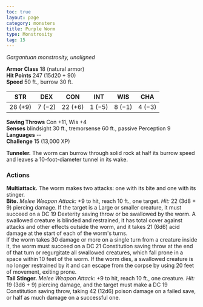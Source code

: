 ```yaml
---
toc: true
layout: page
category: monsters
title: Purple Worm
type: Monstrosity
tag: 15
---
```

_Gargantuan monstrosity, unaligned_

**Armor Class** 18 (natural armor)    
**Hit Points** 247 (15d20 + 90)    
**Speed** 50 ft., burrow 30 ft. 

| STR     | DEX     | CON     | INT     | WIS     | CHA     |
|---------|---------|---------|---------|---------|---------|
| 28 (+9) | 7 (−2)  | 22 (+6) | 1 (−5)  | 8 (−1)  | 4 (−3)  |

**Saving Throws** Con +11, Wis +4    
**Senses** blindsight 30 ft., tremorsense 60 ft., passive Perception 9    
**Languages** --    
**Challenge** 15 (13,000 XP) 

**Tunneler.** The worm can burrow through solid rock at half its burrow speed and leaves a 10-foot-diameter tunnel in its wake. 

### Actions 
**Multiattack.** The worm makes two attacks: one with its bite and one with its stinger.    
**Bite.** _Melee Weapon Attack:_ +9 to hit, reach 10 ft., one target. _Hit:_ 22 (3d8 + 9) piercing damage. If the target is a Large or smaller creature, it must succeed on a DC 19 Dexterity saving throw or be swallowed by the worm. A swallowed creature is blinded and restrained, it has total cover against attacks and other effects outside the worm, and it takes 21 (6d6) acid damage at the start of each of the worm's turns.    
If the worm takes 30 damage or more on a single turn from a creature inside it, the worm must succeed on a DC 21 Constitution saving throw at the end of that turn or regurgitate all swallowed creatures, which fall prone in a space within 10 feet of the worm. If the worm dies, a swallowed creature is no longer restrained by it and can escape from the corpse by using 20 feet of movement, exiting prone.    
**Tail Stinger.** _Melee Weapon Attack:_ +9 to hit, reach 10 ft., one creature. _Hit:_ 19 (3d6 + 9) piercing damage, and the target must make a DC 19 Constitution saving throw, taking 42 (12d6) poison damage on a failed save, or half as much damage on a successful one.